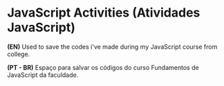 # JavaScript Activities (Atividades JavaScript)
__(EN)__
Used to save the codes i've made during my JavaScript course from college.

__(PT - BR)__
Espaço para salvar os códigos do curso Fundamentos de JavaScript da faculdade.
